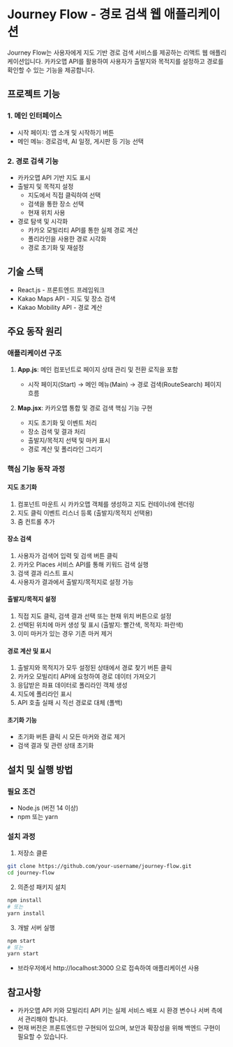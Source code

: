 # Journey Flow - 경로 검색 웹 애플리케이션

Journey Flow는 사용자에게 지도 기반 경로 검색 서비스를 제공하는 리액트 웹 애플리케이션입니다. 카카오맵 API를 활용하여 사용자가 출발지와 목적지를 설정하고 경로를 확인할 수 있는 기능을 제공합니다.

## 프로젝트 기능

### 1. 메인 인터페이스
- 시작 페이지: 앱 소개 및 시작하기 버튼
- 메인 메뉴: 경로검색, AI 일정, 게시판 등 기능 선택

### 2. 경로 검색 기능
- 카카오맵 API 기반 지도 표시
- 출발지 및 목적지 설정
  - 지도에서 직접 클릭하여 선택
  - 검색을 통한 장소 선택
  - 현재 위치 사용
- 경로 탐색 및 시각화
  - 카카오 모빌리티 API를 통한 실제 경로 계산
  - 폴리라인을 사용한 경로 시각화
  - 경로 초기화 및 재설정

## 기술 스택
- React.js - 프론트엔드 프레임워크
- Kakao Maps API - 지도 및 장소 검색
- Kakao Mobility API - 경로 계산

## 주요 동작 원리

### 애플리케이션 구조
1. **App.js**: 메인 컴포넌트로 페이지 상태 관리 및 전환 로직을 포함
   - 시작 페이지(Start) → 메인 메뉴(Main) → 경로 검색(RouteSearch) 페이지 흐름
   
2. **Map.jsx**: 카카오맵 통합 및 경로 검색 핵심 기능 구현
   - 지도 초기화 및 이벤트 처리
   - 장소 검색 및 결과 처리
   - 출발지/목적지 선택 및 마커 표시
   - 경로 계산 및 폴리라인 그리기

### 핵심 기능 동작 과정

#### 지도 초기화
1. 컴포넌트 마운트 시 카카오맵 객체를 생성하고 지도 컨테이너에 렌더링
2. 지도 클릭 이벤트 리스너 등록 (출발지/목적지 선택용)
3. 줌 컨트롤 추가

#### 장소 검색
1. 사용자가 검색어 입력 및 검색 버튼 클릭
2. 카카오 Places 서비스 API를 통해 키워드 검색 실행
3. 검색 결과 리스트 표시
4. 사용자가 결과에서 출발지/목적지로 설정 가능

#### 출발지/목적지 설정
1. 직접 지도 클릭, 검색 결과 선택 또는 현재 위치 버튼으로 설정
2. 선택된 위치에 마커 생성 및 표시 (출발지: 빨간색, 목적지: 파란색)
3. 이미 마커가 있는 경우 기존 마커 제거

#### 경로 계산 및 표시
1. 출발지와 목적지가 모두 설정된 상태에서 경로 찾기 버튼 클릭
2. 카카오 모빌리티 API에 요청하여 경로 데이터 가져오기
3. 응답받은 좌표 데이터로 폴리라인 객체 생성
4. 지도에 폴리라인 표시
5. API 호출 실패 시 직선 경로로 대체 (폴백)

#### 초기화 기능
- 초기화 버튼 클릭 시 모든 마커와 경로 제거
- 검색 결과 및 관련 상태 초기화

## 설치 및 실행 방법

### 필요 조건
- Node.js (버전 14 이상)
- npm 또는 yarn

### 설치 과정
1. 저장소 클론
```bash
git clone https://github.com/your-username/journey-flow.git
cd journey-flow
```

2. 의존성 패키지 설치
```bash
npm install
# 또는
yarn install
```

3. 개발 서버 실행
```bash
npm start
# 또는
yarn start
```
- 브라우저에서 http://localhost:3000 으로 접속하여 애플리케이션 사용

## 참고사항
- 카카오맵 API 키와 모빌리티 API 키는 실제 서비스 배포 시 환경 변수나 서버 측에서 관리해야 합니다.
- 현재 버전은 프론트엔드만 구현되어 있으며, 보안과 확장성을 위해 백엔드 구현이 필요할 수 있습니다.